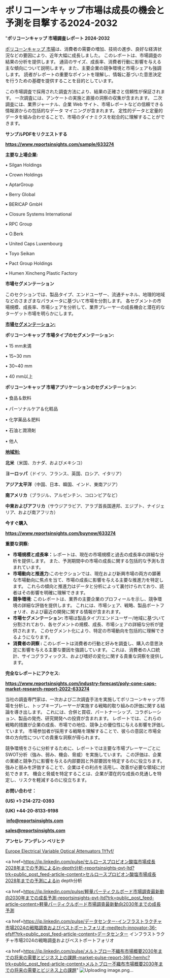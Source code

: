# ポリコーンキャップ市場は成長の機会と予測を目撃する2024-2032

"<strong>ポリコーンキャップ 市場調査レポート 2024-2032</strong>

<a href=https://www.reportsinsights.com/sample/633274>ポリコーンキャップ 市場</a>は、消費者の需要の増加、技術の進歩、良好な経済状況などの要因により、近年大幅に成長しました。 このレポートは、市場調査の結果の分析を提供します。 通貨のサイズ、成長率、消費者行動に影響を与える主な傾向について説明します。 また、主要企業の競争環境と市場シェアも強調します。 読者がレポートの重要なポイントを理解し、情報に基づいた意思決定を行うための基礎を提供することを目的としています。

この市場調査で採用された調査方法により、結果の正確さと信頼性が保証されます。 一次調査には、アンケートの実施と直接の洞察の収集が含まれます。 二次調査には、業界ジャーナル、企業 Web サイト、市場レポートなどの信頼できる情報源からの包括的なデータ マイニングが含まれます。 定性的データと定量的データを組み合わせることで、市場のダイナミクスを総合的に理解することができます。

<strong><b>サンプルPDFをリクエストする</b></strong>

<a href=https://www.reportsinsights.com/sample/633274><strong><u>https://www.reportsinsights.com/sample/633274</u></strong></a>

<strong>主要な上場企業:</strong>

• Silgan Holdings

• Crown Holdings

• AptarGroup

• Berry Global

• BERICAP GmbH

• Closure Systems International

• RPC Group

• O.Berk

• United Caps Luxembourg

• Toyo Seikan

• Pact Group Holdings

• Humen Xincheng Plastic Factory

<strong>市場セグメンテーション</strong>

このセクションでは、製品タイプ、エンドユーザー、流通チャネル、地理的地域などのさまざまなパラメータに基づいて市場を分割します。 各セグメントの市場規模、成長率、市場シェアを分析して、業界プレーヤーの成長機会と潜在的なターゲット市場を明らかにします。

<strong><u>市場セグメンテーション</u></strong><strong><u>:</u></strong>

<strong>ポリコーンキャップ 市場タイプのセグメンテーション:</strong>

• 15 mm未満

• 15~30 mm

• 30~40 mm

• 40 mm以上

<strong>ポリコーンキャップ 市場アプリケーションのセグメンテーション:</strong>

• 食品＆飲料

• パーソナルケア＆化粧品

• 化学薬品＆肥料

• 石油と潤滑剤

• 他人

<strong><u>地域別</u></strong><strong><u>:</u></strong>

<strong>北米</strong>（米国、カナダ、およびメキシコ）

<strong>ヨーロッパ</strong>（ドイツ、フランス、英国、ロシア、イタリア）

<strong>アジア太平洋</strong>（中国、日本、韓国、インド、東南アジア）

<strong>南アメリカ</strong>（ブラジル、アルゼンチン、コロンビアなど）

<strong>中東およびアフリカ</strong>（サウジアラビア、アラブ首長国連邦、エジプト、ナイジェリア、および南アフリカ）

<strong>今すぐ購入</strong>

<a href=https://www.reportsinsights.com/buynow/633274><strong><u>https://www.reportsinsights.com/buynow/633274</u></strong></a>

<strong>重要な洞察:</strong>
<ul>
  <li><strong>市場規模と成長率：</strong>レポートは、現在の市場規模と過去の成長率の詳細な分析を提供します。 また、予測期間中の市場の成長に関する包括的な予測も含まれています。</li>
  <li><strong>市場動向と推進力:</strong>このセクションでは、現在および新興市場の両方の顕著な市場動向に焦点を当て、市場の成長に影響を与える主要な推進力を特定します。 これらの傾向と推進力はデータと分析によって裏付けられており、読者はその影響を明確に理解できます。</li>
  <li><strong>競争環境</strong>: このレポートは、業界の主要企業のプロフィールを示し、競争環境の詳細な評価を提供します。 これには、市場シェア、戦略、製品ポートフォリオ、および最近の開発に関する情報が含まれます。</li>
  <li><strong>市場セグメンテーション: </strong>市場は製品タイプ/エンドユーザー/地域に基づいて分割されており、各セグメントの規模、成長、市場シェアの詳細な分析が提供されます。 このセグメント化により、特定の市場動向を包括的に理解できるようになります。</li>
  <li><strong>消費者の洞察 : </strong>このレポートは消費者の行動と好みを調査し、購入の意思決定に影響を与える主要な要因を強調しています。 これは、消費者の人口統計、サイコグラフィックス、および嗜好の変化に関する貴重な洞察を提供します。</li>
</ul>
<strong>完全なレポートにアクセス:</strong>

<a href=https://www.reportsinsights.com/industry-forecast/poly-cone-caps-market-research-report-2022-633274><strong><u><b>https://www.reportsinsights.com/industry-forecast/poly-cone-caps-market-research-report-2022-633274</b></u></strong></a>

当社の調査専門家は、一次および二次調査手法を実施してポリコーンキャップ市場を分析し、トップキープレーヤーが実施する戦略的取り組みの評価に関する結論を導き出します。 これには、合併と買収、パートナーシップ、コラボレーション、製品の発売、研究開発への投資が含まれます。 レポートでは、これらの戦略的措置が企業の成長、市場での地位、競争上の優位性に与える影響を評価しています。 市場参加者が採用する戦略を理解することで、彼らの意図と市場全体の方向性についての貴重な洞察が得られます。

競争環境をさらに分析するために、レポートでは主要な市場プレーヤーごとにSWOT分析（強み、弱み、機会、脅威）を実施しています。 この評価は、企業の業績と競争力に影響を与える内部要因と外部要因を特定するのに役立ちます。 強みと弱みを評価することで、企業はその利点を活用し、改善が必要な領域に対処できます。 機会と脅威を特定することは、企業が潜在的な成長の見通しを特定し、リスクを軽減するのに役立ちます。

<strong>お問い合わせ：</strong>

<strong>(US) +1-214-272-0393</strong>

<strong>(UK) +44-20-8133-9198</strong>

<strong> </strong><a href=info@reportsinsights.com><strong><u>info@reportsinsights.com</u></strong></a>

<a href=sales@reportsinsights.com><strong><u>sales@reportsinsights.com</u></strong></a>

<strong>アンセレ アンデレン ベリヒテ</strong>

<a href=https://www.linkedin.com/pulse/europe-electrical-variable-optical-attenuators-1yfyf/>Europe Electrical Variable Optical Attenuators 1Yfyf/</a>

<a href=https://jp.linkedin.com/pulse/セルロースプロピオン酸塩市場成長2028年までの予測によるin-depth分析-reportsinsights-pvt-ltd?trk=public_post_feed-article-content>セルロースプロピオン酸塩市場成長2028年までの予測によるin depth分析</a>

<a href=https://jp.linkedin.com/pulse/軽量パーティクルボード市場調査最新動向2030年までの成長予測-reportsinsights-pvt-ltd?trk=public_post_feed-article-content>軽量パーティクルボード市場調査最新動向2030年までの成長予測</a>

<a href=https://jp.linkedin.com/pulse/データセンター-インフラストラクチャ市場2024の戦略調査およびベストポートフォリオ-medtech-innovator-36-efsff?trk=public_post_feed-article-content>データセンター インフラストラクチャ市場2024の戦略調査およびベストポートフォリオ</a>

<a href=https://jp.linkedin.com/pulse/メルトブロー不織布市場概要2030年までの将来の需要とビジネス上の課題-market-pulse-report-360-hemhc?trk=public_post_feed-article-content>メルトブロー不織布市場概要2030年までの将来の需要とビジネス上の課題</a>"
![Uploading image.png…]()
